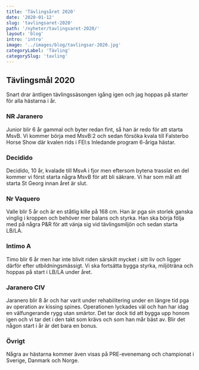 ```yaml
---
title: 'Tävlingsåret 2020'
date: '2020-01-12'
slug: 'tavlingsaret-2020'
path: '/nyheter/tavlingsaret-2020/'
layout: 'blog'
intro: 'intro'
image: '../images/blog/tavlingsar-2020.jpg'
categoryLabel: 'Tävling'
categorySlug: 'tavling'
---
```


## Tävlingsmål 2020

Snart drar äntligen tävlingssäsongen igång igen och jag hoppas på starter för alla hästarna i år.

### NR Jaranero

Junior blir 6 år gammal och byter redan fint, så han är redo för att starta MsvB. Vi kommer börja med MsvB:2 och sedan försöka kvala till Falsterbo Horse Show där kvalen rids i FEI:s Inledande program 6-åriga hästar.

### Decidido

Decidido, 10 år, kvalade till MsvA i fjor men eftersom bytena trasslat en del kommer vi först starta några MsvB för att bli säkrare. Vi har som mål att starta St Georg innan året är slut.

### Nr Vaquero

Valle blir 5 år och är en ståtlig kille på 168 cm. Han är pga sin storlek ganska vinglig i kroppen och behöver mer balans och styrka. Han ska börja följa med på några P&R för att vänja sig vid tävlingsmiljön och sedan starta LB/LA.

### Intimo A

Timo blir 6 år men har inte blivit riden särskilt mycket i sitt liv och ligger därför efter utbildningsmässigt. Vi ska fortsätta bygga styrka, miljöträna och hoppas på start i LB/LA under året.

### Jaranero CIV

Jaranero blir 8 år och har varit under rehabilitering under en längre tid pga av operation av kissing spines. Operationen lyckades väl och han har idag en välfungerande rygg utan smärtor. Det tar dock tid att bygga upp honom igen och vi tar det i den takt som krävs och som han mår bäst av. Blir det någon start i år är det bara en bonus.

### Övrigt

Några av hästarna kommer även visas på PRE-evenemang och championat i Sverige, Danmark och Norge.
